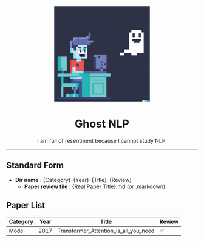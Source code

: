 <div align='center'>
    <img src="./assets/ghost-nlp.png" width="50%"/>
    <h1>Ghost NLP</h1>
    <p>I am full of resentment because I cannot study NLP.</p>
</div>

---  

## Standard Form
- **Dir name** : {Category}-{Year}-{Title}-{Review}
  - **Paper review file** : {Real Paper Title}.md (or .markdown)


## Paper List
|Category|Year|Title|Review|
|--------|----|-----|------|
| Model | 2017 | Transformer_Attention_is_all_you_need | ✅ |

